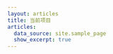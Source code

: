 ```yaml
---
layout: articles
title: 当前项目
articles:
  data_source: site.sample_page
  show_excerpt: true
---
```



